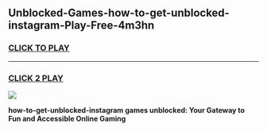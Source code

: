 
## Unblocked-Games-how-to-get-unblocked-instagram-Play-Free-4m3hn
<h3>
<a href="https://premium76.site?title=how-to-get-unblocked-instagram&ref=18A1">CLICK TO PLAY</a></h3>
<hr>

<h3>
<a href="https://premium76.site?title=how-to-get-unblocked-instagram&ref=18A1">CLICK 2 PLAY</a>
  
</h3>

<a href="https://premium76.site?title=how-to-get-unblocked-instagram&ref=18A1"><img src="https://clearcache.store/games.png"></a>


**how-to-get-unblocked-instagram games unblocked: Your Gateway to Fun and Accessible Online Gaming**
